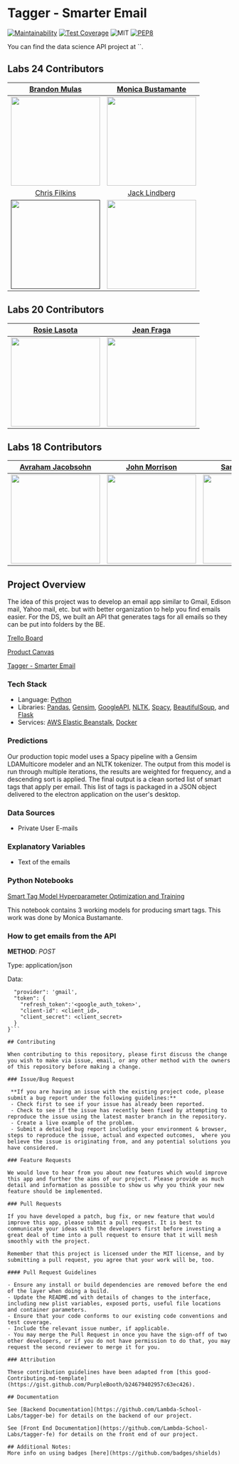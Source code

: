# Tagger - Smarter Email

[![Maintainability](https://api.codeclimate.com/v1/badges/04429dcdec013a7b9175/maintainability)](https://codeclimate.com/github/Lambda-School-Labs/tagger-ds/maintainability) [![Test Coverage](https://api.codeclimate.com/v1/badges/04429dcdec013a7b9175/test_coverage)](https://codeclimate.com/github/Lambda-School-Labs/tagger-ds/test_coverage) ![MIT](https://img.shields.io/packagist/l/doctrine/orm.svg) [![PEP8](https://img.shields.io/badge/code%20style-pep8-orange.svg)](https://www.python.org/dev/peps/pep-0008/)


You can find the data science API project at ``.

## Labs 24 Contributors
|[Brandon Mulas](https://github.com/bmulas1535)|[Monica Bustamante](https://github.com/Moly-malibu)|
|:---:|:---:|
|[<img src="https://avatars3.githubusercontent.com/u/54636579?s=460&u=d00932d4a8f2179dd262f9e934d125adda505d2c&v=4" width="200">](https://github.com/bmulas1535)|[<img src="https://avatars0.githubusercontent.com/u/58006376?s=460&u=8382c603014ddf685cf7886ecc1f62e6429b9626&v=4" width="200">](https://github.com/Moly-malibu)|
|[Chris Filkins](https://github.com/filchyboy)|[Jack Lindberg](https://github.com/Jllin50)|
[<img src="https://avatars3.githubusercontent.com/u/55597792?s=460&u=6b0d46f250e1e450c25cc32d692601d591f2b267&v=4" width="200">]()|[<img src="https://avatars1.githubusercontent.com/u/31583768?s=460&u=5d5f73d4382a2d9e54b78b97fa0b71e3621510fc&v=4" width="200">](https://github.com/Jllin50)|

## Labs 20 Contributors
|[Rosie Lasota](https://github.com/apathyhill)|[Jean Fraga](https://github.com/JeanFraga)|  
|:---:|:---:|
|[<img src="https://avatars3.githubusercontent.com/u/14889913?s=460&v=4" width="200" />](https://github.com/apathyhill)|[<img src="https://avatars3.githubusercontent.com/u/12549527?s=460&v=4" width="200" />](https://github.com/JeanFraga)|

## Labs 18 Contributors
|[Avraham Jacobsohn](https://github.com/noreallyimfine)|[John Morrison](https://github.com/JohnMorrisonn)|[Samuel Hepner](https://github.com/SamH3pn3r)|
|:---:|:---:|:---:|
|[<img src="https://ca.slack-edge.com/T4JUEB3ME-UJJJCQN4R-3d9845ab1b54-512" width="200" />](https://github.com/noreallyimfine)|[<img src="https://ca.slack-edge.com/T4JUEB3ME-UL5V3G7A9-f4a14f4623d7-512" width="200" />](https://github.com/JohnMorrisonn)|[<img src="https://ca.slack-edge.com/T4JUEB3ME-UJ5GAHMS7-abc28b1e9d94-512" width="200" />](https://github.com/SamH3pn3r)|


## Project Overview

The idea of this project was to develop an email app similar to Gmail, Edison mail, Yahoo mail, etc. but with better organization to help you find emails easier. For the DS, we built an API that generates tags for all emails so they can be put into folders by the BE.

[Trello Board](https://trello.com/b/39GG7MwY/tagger-smarter-email)

[Product Canvas](https://www.notion.so/Tagger-Smarter-Email-01673a2ed9e54cb8834b959ad39f7de2)

[Tagger - Smarter Email](https://taggerhq.com/)

### Tech Stack

 -   Language: [Python](https://docs.python.org/)
 -   Libraries: [Pandas](https://pandas.pydata.org/docs/), [Gensim](https://radimrehurek.com/gensim/), [GoogleAPI](https://developers.google.com/docs/api), [NLTK](https://www.nltk.org/), [Spacy](https://spacy.io/api/doc), [BeautifulSoup](https://www.crummy.com/software/BeautifulSoup/bs4/doc/), and [Flask](https://flask.palletsprojects.com/en/1.1.x/)
 -   Services: [AWS Elastic Beanstalk](https://docs.aws.amazon.com/elastic-beanstalk/index.html), [Docker](https://www.docker.com/)



### Predictions

Our production topic model uses a Spacy pipeline with a Gensim LDAMulticore modeler and an NLTK tokenizer. The output from this model is run through multiple iterations, the results are weighted for frequency, and a descending sort is applied. The final output is a clean sorted list of smart tags that apply per email. This list of tags is packaged in a JSON object delivered to the electron application on the user's desktop.

### Data Sources

-   Private User E-mails

### Explanatory Variables

-   Text of the emails

### Python Notebooks

[Smart Tag Model Hyperparameter Optimization and Training](https://github.com/Lambda-School-Labs/tagger-ds/blob/master/SmartEmailTags.ipynb)

This notebook contains 3 working models for producing smart tags. This work was done by Monica Bustamante.


### How to get emails from the API

**METHOD**: _POST_

Type: application/json

Data:

```{
  "provider": 'gmail',
  "token": {
    "refresh_token":'<google_auth_token>',
    "client-id": <client_id>,
    "client_secret": <client_secret>
  }
}```

## Contributing

When contributing to this repository, please first discuss the change you wish to make via issue, email, or any other method with the owners of this repository before making a change.

### Issue/Bug Request

 **If you are having an issue with the existing project code, please submit a bug report under the following guidelines:**
 - Check first to see if your issue has already been reported.
 - Check to see if the issue has recently been fixed by attempting to reproduce the issue using the latest master branch in the repository.
 - Create a live example of the problem.
 - Submit a detailed bug report including your environment & browser, steps to reproduce the issue, actual and expected outcomes,  where you believe the issue is originating from, and any potential solutions you have considered.

### Feature Requests

We would love to hear from you about new features which would improve this app and further the aims of our project. Please provide as much detail and information as possible to show us why you think your new feature should be implemented.

### Pull Requests

If you have developed a patch, bug fix, or new feature that would improve this app, please submit a pull request. It is best to communicate your ideas with the developers first before investing a great deal of time into a pull request to ensure that it will mesh smoothly with the project.

Remember that this project is licensed under the MIT license, and by submitting a pull request, you agree that your work will be, too.

#### Pull Request Guidelines

- Ensure any install or build dependencies are removed before the end of the layer when doing a build.
- Update the README.md with details of changes to the interface, including new plist variables, exposed ports, useful file locations and container parameters.
- Ensure that your code conforms to our existing code conventions and test coverage.
- Include the relevant issue number, if applicable.
- You may merge the Pull Request in once you have the sign-off of two other developers, or if you do not have permission to do that, you may request the second reviewer to merge it for you.

### Attribution

These contribution guidelines have been adapted from [this good-Contributing.md-template](https://gist.github.com/PurpleBooth/b24679402957c63ec426).

## Documentation

See [Backend Documentation](https://github.com/Lambda-School-Labs/tagger-be) for details on the backend of our project.

See [Front End Documentation](https://github.com/Lambda-School-Labs/tagger-fe) for details on the front end of our project.

## Additional Notes:
More info on using badges [here](https://github.com/badges/shields)
